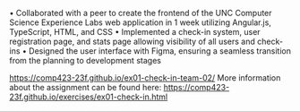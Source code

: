 • Collaborated with a peer to create the frontend of the UNC Computer Science Experience Labs web application in 1 week utilizing Angular.js, TypeScript, HTML, and CSS
• Implemented a check-in system, user registration page, and stats page allowing visibility of all users and check-ins
• Designed the user interface with Figma, ensuring a seamless transition from the planning to development stages

https://comp423-23f.github.io/ex01-check-in-team-02/ 
More information about the assignment can be found here: https://comp423-23f.github.io/exercises/ex01-check-in.html
